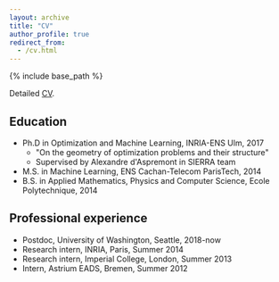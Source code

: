 ```yaml
---
layout: archive
title: "CV"
author_profile: true
redirect_from:
  - /cv.html
---
```


{% include base_path %}


Detailed [CV](/files/cv_vroulet.pdf).


## Education
* Ph.D in Optimization and Machine Learning, INRIA-ENS Ulm, 2017
  - "On the geometry of optimization problems and their structure"
  - Supervised by Alexandre d'Aspremont in SIERRA team
* M.S. in Machine Learning, ENS Cachan-Telecom ParisTech, 2014
* B.S. in Applied Mathematics, Physics and Computer Science, Ecole Polytechnique, 2014


## Professional experience
* Postdoc, University of Washington, Seattle, 2018-now
* Research intern, INRIA, Paris, Summer 2014
* Research intern, Imperial College, London, Summer 2013
* Intern, Astrium EADS, Bremen, Summer 2012
